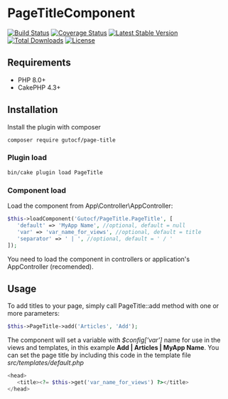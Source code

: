 # PageTitleComponent

[![Build Status](https://img.shields.io/github/workflow/status/gutocf/page-title/CI/master?style=flat-square)](https://github.com/gutocf/page-title/actions?query=workflow%3ACI+branch%3Amaster)
[![Coverage Status](https://img.shields.io/codecov/c/github/gutocf/page-title.svg?style=flat-square)](https://codecov.io/github/gutocf/page-title)
[![Latest Stable Version](https://poser.pugx.org/gutocf/page-title/v/stable.svg)](https://packagist.org/packages/gutocf/page-title)
[![Total Downloads](https://img.shields.io/packagist/dt/gutocf/page-title.svg?style=flat-square)](https://packagist.org/packages/gutocf/page-title)
[![License](https://img.shields.io/badge/license-MIT-blue.svg?style=flat-square)](https://packagist.org/packages/gutocf/page-title)

## Requirements
 - PHP 8.0+
 - CakePHP 4.3+

## Installation

Install the plugin with composer
    
    composer require gutocf/page-title
    
### Plugin load

    bin/cake plugin load PageTitle
    
### Component load

Load the component from App\Controller\AppController:

```php
$this->loadComponent('Gutocf/PageTitle.PageTitle', [
   'default' => 'MyApp Name', //optional, default = null
   'var' => 'var_name_for_views', //optional, default = title
   'separator' => ' | ', //optional, default = ' / '
]); 
```
You need to load the component in controllers or application's AppController (recomended). 
 
## Usage

To add titles to your page, simply call PageTitle::add method with one or more parameters:
```php
$this->PageTitle->add('Articles', 'Add');
```

The component will set a variable with *$config['var']* name for use in the views and templates, in this example **Add | Articles | MyApp Name**. You can set the page title by including this code in the template file *src/templates/default.php*

```php
<head>
   <title><?= $this->get('var_name_for_views') ?></title>
</head>
```

